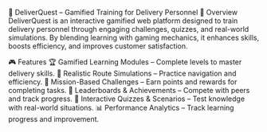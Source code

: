🚀 DeliverQuest – Gamified Training for Delivery Personnel
📌 Overview
DeliverQuest is an interactive gamified web platform designed to train delivery personnel through engaging challenges, quizzes, and real-world simulations. By blending learning with gaming mechanics, it enhances skills, boosts efficiency, and improves customer satisfaction.

🎮 Features
🏆 Gamified Learning Modules – Complete levels to master delivery skills.
📍 Realistic Route Simulations – Practice navigation and efficiency.
🎯 Mission-Based Challenges – Earn points and rewards for completing tasks.
🏅 Leaderboards & Achievements – Compete with peers and track progress.
💬 Interactive Quizzes & Scenarios – Test knowledge with real-world situations.
📊 Performance Analytics – Track learning progress and improvement.
